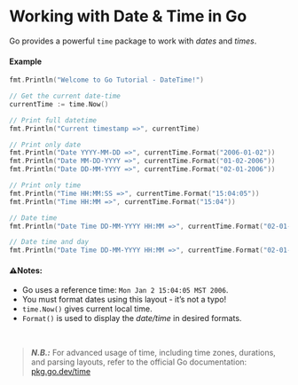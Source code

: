 # Working with Date & Time in Go
Go provides a powerful `time` package to work with *dates* and *times*.

#### Example
```go
fmt.Println("Welcome to Go Tutorial - DateTime!")

// Get the current date-time
currentTime := time.Now()

// Print full datetime
fmt.Println("Current timestamp =>", currentTime)

// Print only date
fmt.Println("Date YYYY-MM-DD =>", currentTime.Format("2006-01-02"))
fmt.Println("Date MM-DD-YYYY =>", currentTime.Format("01-02-2006"))
fmt.Println("Date DD-MM-YYYY =>", currentTime.Format("02-01-2006"))

// Print only time
fmt.Println("Time HH:MM:SS =>", currentTime.Format("15:04:05"))
fmt.Println("Time HH:MM =>", currentTime.Format("15:04"))

// Date time
fmt.Println("Date Time DD-MM-YYYY HH:MM =>", currentTime.Format("02-01-2006 15:04"))

// Date time and day
fmt.Println("Date Time DD-MM-YYYY HH:MM =>", currentTime.Format("02-01-2006 15:04 Monday"))
```

#### ⚠️Notes:
- Go uses a reference time: `Mon Jan 2 15:04:05 MST 2006`.
- You must format dates using this layout - it’s not a typo!
- `time.Now()` gives current local time.
- `Format()` is used to display the *date/time* in desired formats.

<br/>

> ***N.B.:*** For advanced usage of time, including time zones, durations, and parsing layouts, refer to the official Go documentation: [pkg.go.dev/time](https://pkg.go.dev/time)